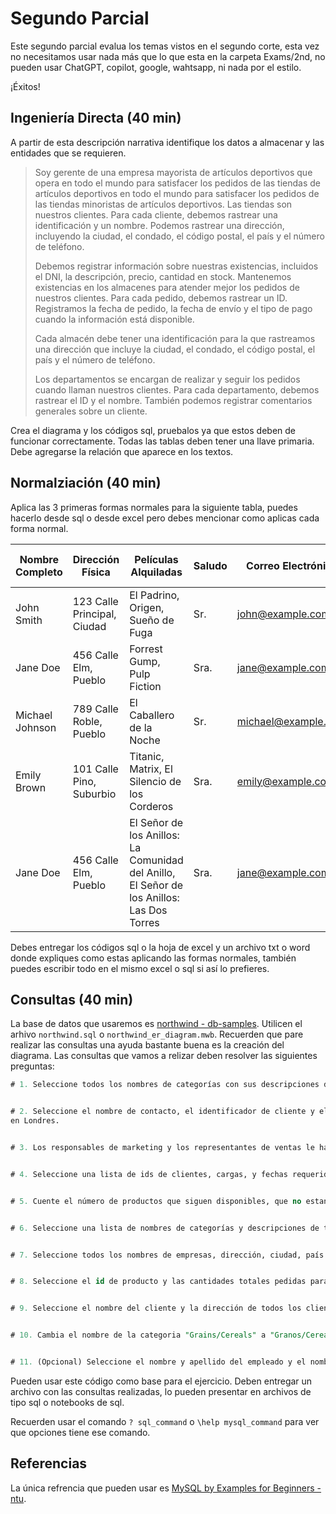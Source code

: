# Segundo Parcial

Este segundo parcial evalua los temas vistos en el segundo corte, esta vez no necesitamos usar nada más que lo que esta en la carpeta Exams/2nd, no pueden usar ChatGPT, copilot, google, wahtsapp, ni nada por el estilo.

¡Éxitos!

## Ingeniería Directa (40 min)

A partir de esta descripción narrativa identifique los datos a almacenar y las entidades que se requieren.

>Soy gerente de una empresa mayorista de artículos deportivos que opera en todo el mundo para satisfacer los pedidos de las tiendas de artículos deportivos en todo el mundo para satisfacer los pedidos de las tiendas minoristas de artículos deportivos. Las tiendas son nuestros clientes. Para cada cliente, debemos rastrear una identificación y un nombre. Podemos rastrear una dirección, incluyendo la ciudad, el condado, el código postal, el país y el número de teléfono.
>
>Debemos registrar información sobre nuestras existencias, incluidos el DNI, la descripción, precio, cantidad en stock. Mantenemos existencias en los almacenes para atender mejor los pedidos de nuestros clientes. Para cada pedido, debemos rastrear un ID. Registramos la fecha de pedido, la fecha de envío y el tipo de pago cuando la información está disponible. 
>
>Cada almacén debe tener una identificación para la que rastreamos una dirección que incluye la ciudad, el condado, el código postal, el país y el número de teléfono.
>
>Los departamentos se encargan de realizar y seguir los pedidos cuando llaman nuestros clientes. Para cada departamento, debemos rastrear el ID y el nombre. También podemos registrar comentarios generales sobre un cliente.


Crea el diagrama y los códigos sql, pruebalos ya que estos deben de funcionar correctamente. Todas las tablas deben tener una llave primaria. Debe agregarse la relación que aparece en los textos.

## Normalziación (40 min)

Aplica las 3 primeras formas normales para la siguiente tabla, puedes hacerlo desde sql o desde excel pero debes mencionar como aplicas cada forma normal.


| Nombre Completo | Dirección Física   | Películas Alquiladas                             | Saludo    | Correo Electrónico    | Número de Teléfono | Estado de Membresía |
|-----------------|--------------------|--------------------------------------------------|-----------|-----------------------|--------------------|---------------------|
| John Smith      | 123 Calle Principal, Ciudad  | El Padrino, Origen, Sueño de Fuga            | Sr.       | john@example.com      | (555) 123-4567     | Activo              |
| Jane Doe        | 456 Calle Elm, Pueblo       | Forrest Gump, Pulp Fiction                   | Sra.      | jane@example.com      | (555) 234-5678     | Activo              |
| Michael Johnson | 789 Calle Roble, Pueblo     | El Caballero de la Noche                     | Sr.       | michael@example.com   | (555) 345-6789     | Activo              |
| Emily Brown     | 101 Calle Pino, Suburbio    | Titanic, Matrix, El Silencio de los Corderos | Sra.      | emily@example.com     | (555) 456-7890     | Activo              |
| Jane Doe       | 456 Calle Elm, Pueblo     | El Señor de los Anillos: La Comunidad del Anillo, El Señor de los Anillos: Las Dos Torres | Sra.       | jane@example.com     | (555) 234-5678     | Activo              |

Debes entregar los códigos sql o la hoja de excel y un archivo txt o word donde expliques como estas aplicando las formas normales, también puedes escribir todo en el mismo excel o sql si así lo prefieres.


## Consultas (40 min)

La base de datos que usaremos es [northwind - db-samples](https://github.com/harryho/db-samples/tree/master/mysql). Utilicen el arhivo `northwind.sql` o `northwind_er_diagram.mwb`. Recuerden que pare realizar las consultas una ayuda bastante buena es la creación del diagrama. Las consultas que vamos a relizar deben resolver las siguientes preguntas:


```sql
# 1. Seleccione todos los nombres de categorías con sus descripciones de la tabla correspondiente a Categorías.


# 2. Seleccione el nombre de contacto, el identificador de cliente y el nombre de la empresa de todos los Clientes
en Londres.


# 3. Los responsables de marketing y los representantes de ventas le han pedido que seleccione todas las columnas disponibles en la tabla de proveedores <u>que tengan un número</u> de FAX, no valores nulos.


# 4. Seleccione una lista de ids de clientes, cargas, y fechas requeridas de la tabla de pedidos (orders) con fechas requeridas (requiere date) entre el mes de enero y febrero de 2007 y con cargas inferiores (Freight) a 100 unidades. Usar comando `BETWEEN` o `IF` para las fechas.


# 5. Cuente el número de productos que siguen disponibles, que no estan descontinuados, en la tabla de productos. Usar comando `Count`.


# 6. Seleccione una lista de nombres de categorías y descripciones de todas las categorías que empiecen por "Co" de la tabla Categorías. Usar el comando `like` y el operador `%`.


# 7. Seleccione todos los nombres de empresas, dirección, ciudad, país y código postal de la tabla de proveedores con la palabra «Av» en su dirección. La lista debe estar ordenada alfabéticamente y ascendentemente por el nombre del proveedor. Use los mismos comandos del ejercicio 6.


# 8. Seleccione el id de producto y las cantidades totales pedidas para cada id de producto en la tabla Detalles del Pedido. Utilicen el comando `ORDER BY` Y `SUM`.


# 9. Seleccione el nombre del cliente y la dirección de todos los clientes con pedidos que se enviaron utilizando Shipper GVSUA. Utilicen el comando `INNER JOIN`.


# 10. Cambia el nombre de la categoria "Grains/Cereals" a "Granos/Cereales" y traduce la descripción de la tabla de categorias. Para mayor facilidad revisa cual es el id de esa categoria y haz la actualización usando ese id. Utiliza los comandos `UPDATE` and `SET`.


# 11. (Opcional) Seleccione el nombre y apellido del empleado y el nombre del cliente para los pedidos enviados por la empresa «GVSUA» a clientes residentes en Bruselas. Utilicen el comando `JOIN`


```

Pueden usar este código como base para el ejercicio. Deben entregar un archivo con las consultas realizadas, lo pueden presentar en archivos de tipo sql o notebooks de sql.

Recuerden usar el comando `? sql_command` o `\help mysql_command` para ver que opciones tiene ese comando.

## Referencias

La única refrencia que pueden usar es [MySQL by Examples for Beginners - ntu](https://www3.ntu.edu.sg/home/ehchua/programming/sql/MySQL_Beginner.html).
